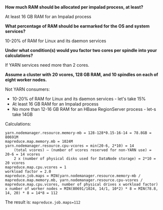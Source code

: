 **How much RAM should be allocated per impalad process, at least?**

At least 16 GB RAM for an Impalad process

**What percentage of RAM should be earmarked for the OS and system services?**

10-20% of RAM for Linux and its daemon services

**Under what condition(s) would you factor two cores per spindle into your calculations?**

If YARN services need more than 2 cores.

**Assume a cluster with 20 vcores, 128 GB RAM, and 10 spindles on each of eight worker nodes.**

Not YARN consumers:
* 10-20% of RAM for Linux and its daemon services - let's take 15%
* At least 16 GB RAM for an Impalad process
* No more than 12-16 GB RAM for an HBase RegionServer process - let-s take 14GB

Calculations:

```
yarn.nodemanager.resource.memory-mb = 128-128*0.15-16-14 = 78.8GB = 80691M
mapreduce.map.memory.mb = 1024M
yarn.nodemanager.resource.cpu-vcores = min(20-6, 2*10) = 14
	(total vcores) – (number of vcores reserved for non-YARN use) = 20-6 = 14 vcores
	2 x (number of physical disks used for DataNode storage) = 2*10 = 20 vcores
mapreduce.map.cpu.vcores = 1
workload factor = 2.0
mapreduce.job.maps = MIN(yarn.nodemanager.resource.memory-mb / mapreduce.map.memory.mb, yarn.nodemanager.resource.cpu-vcores / mapreduce.map.cpu.vcores, number of physical drives x workload factor) x number of worker nodes = MIN(80691/1024, 14/1, 10*2) * 8 = MIN(78.8, 14, 20) * 8 = 14*8 = 112
```

The result is: `mapreduce.job.maps=112`
